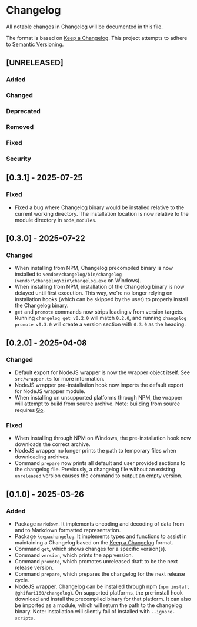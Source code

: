 <!-- markdownlint-disable MD024 -->

# Changelog

All notable changes in Changelog will be documented in this file.

The format is based on [Keep a Changelog](https://keepachangelog.com/en/1.1.0/).
This project attempts to adhere to [Semantic Versioning](https://semver.org/spec/v2.0.0.html).

## [UNRELEASED]

### Added

### Changed

### Deprecated

### Removed

### Fixed

### Security

## [0.3.1] - 2025-07-25

### Fixed

- Fixed a bug where Changelog binary would be installed relative to the current working directory.
  The installation location is now relative to the module directory in `node_modules`.

## [0.3.0] - 2025-07-22

### Changed

- When installing from NPM, Changelog precompiled binary is now installed to `vendor/changelog/bin/changelog` (`vendor\changelog\bin\changelog.exe` on Windows).
- When installing from NPM, installation of the Changelog binary is now delayed until first execution.
  This way, we're no longer relying on installation hooks (which can be skipped by the user) to properly install the Changelog binary.
- `get` and `promote` commands now strips leading `v` from version targets.
  Running `changelog get v0.2.0` will match `0.2.0`, and running `changelog promote v0.3.0` will create a version section with `0.3.0` as the heading.

## [0.2.0] - 2025-04-08

### Changed

- Default export for NodeJS wrapper is now the wrapper object itself.
  See `src/wrapper.ts` for more information.
- NodeJS wrapper pre-installation hook now imports the default export for NodeJS wrapper module.
- When installing on unsupported platforms through NPM, the wrapper will attempt to build from source archive.
  Note: building from source requires [Go](https://go.dev).

### Fixed

- When installing through NPM on Windows, the pre-installation hook now downloads the correct archive.
- NodeJS wrapper no longer prints the path to temporary files when downloading archives.
- Command `prepare` now prints all default and user provided sections to the changelog file.
  Previously, a changelog file without an existing `unreleased` version causes the command to output an empty version.

## [0.1.0] - 2025-03-26

### Added

- Package `markdown`.
  It implements encoding and decoding of data from and to Markdown formatted representation.
- Package `keepachangelog`.
  It implements types and functions to assist in maintaining a Changelog based on the [Keep a Changelog](https://keepachangelog.com/en/1.1.0/) format.
- Command `get`, which shows changes for a specific version(s).
- Command `version`, which prints the app version.
- Command `promote`, which promotes unreleased draft to be the next release version.
- Command `prepare`, which prepares the changelog for the next release cycle.
- NodeJS wrapper.
  Changelog can be installed through npm (`npm install @ghifari160/changelog`).
  On supported platforms, the pre-install hook download and install the precompiled binary for that platform.
  It can also be imported as a module, which will return the path to the changelog binary.
  Note: installation will silently fail of installed with `--ignore-scripts`.
